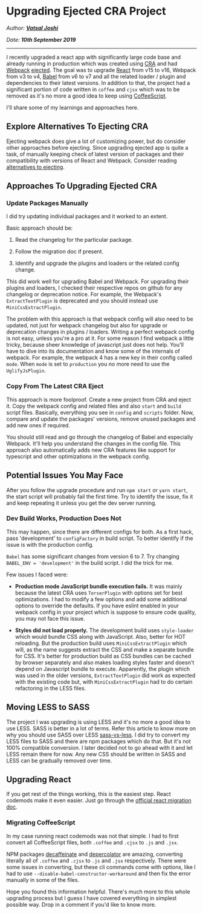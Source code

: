<!--json
{
  "title": "Upgrading Ejected CRA Project",
  "description": "Upgrading Ejected CRA Project (React v15 to v16) - Blog | Vatsal Joshi",
  "meta": [
    {
      "name": "keywords",
      "content": "CRA,Ejected,Create,React,App,Webpack,Blog,Vatsal,Joshi,vatz88"
    }
  ],
  "date": "2019-09-10",
  "page_identifier": "blog003"
}
-->

# Upgrading Ejected CRA Project

_Author: **[Vatsal Joshi](https://vatz88.in)**_

_Date: **10th September 2019**_

---

I recently upgraded a react app with significantly large code base and already running in production which was created using [CRA](https://facebook.github.io/create-react-app/) and had [Webpack](https://webpack.js.org) [ejected](https://create-react-app.dev/docs/available-scripts#npm-run-eject). The goal was to upgrade [React](https://reactjs.org/) from v15 to v16, Webpack from v3 to v4, [Babel](https://babeljs.io/) from v6 to v7 and all the related loader / plugin and dependencies to their latest versions. In addition to that, the project had a significant portion of code written in `coffee` and `cjsx` which was to be removed as it's no more a good idea to keep using [CoffeeScript](https://coffeescript.org).

I'll share some of my learnings and approaches here.

## Explore Alternatives To Ejecting CRA

Ejecting webpack does give a lot of customizing power, but do consider other approaches before ejecting. Since upgrading ejected app is quite a task, of manually keeping check of latest version of packages and their compatibility with versions of React and Webpack. Consider reading [alternatives to ejecting](https://facebook.github.io/create-react-app/docs/alternatives-to-ejecting).

## Approaches To Upgrading Ejected CRA

### Update Packages Manually

I did try updating individual packages and it worked to an extent.

Basic approach should be:

1. Read the changelog for the particular package.

2. Follow the migration doc if present.

3. Identify and upgrade the plugins and loaders or the related config change.

This did work well for upgrading Babel and Webpack. For upgrading their plugins and loaders, I checked their respective repos on github for any changelog or deprecation notice. For example, the Webpack's `ExtractTextPlugin` is deprecated and you should instead use `MiniCssExtractPlugin`.

The problem with this approach is that webpack config will also need to be updated, not just for webpack changelog but also for upgrade or deprecation changes in plugins / loaders. Writing a perfect webpack config is not easy, unless you're a pro at it. For some reason I find webpack a little tricky, because sheer knowledge of javascript just does not help. You'll have to dive into its documentation and know some of the internals of webpack. For example, the webpack 4 has a new key in their config called `mode`. When `mode` is set to `production` you no more need to use the `UglifyJsPlugin`.

### Copy From The Latest CRA Eject

This approach is more foolproof. Create a new project from CRA and eject it. Copy the webpack config and related files and also `start` and `build` script files. Basically, everything you see in `config` and `scripts` folder. Now, compare and update the packages' versions, remove unused packages and add new ones if required.

You should still read and go through the changelog of Babel and especially Webpack. It'll help you understand the changes in the config file. This approach also automatically adds new CRA features like support for typescript and other optimizations in the webpack config.

## Potential Issues You May Face

After you follow the upgrade procedure and run `npm start` or `yarn start`, the start script will probably fail the first time. Try to identify the issue, fix it and keep repeating it unless you get the dev server running.

### Dev Build Works, Production Does Not

This may happen, since there are different configs for both. As a first hack, pass 'development' to `configFactory` in build script. To better identify if the issue is with the production config.

`Babel` has some significant changes from version 6 to 7. Try changing `BABEL_ENV = 'development'` in the build script. I did the trick for me.

Few issues I faced were:

- **Production mode JavaScript bundle execution fails.** It was mainly because the latest CRA uses `TerserPlugin` with options set for best optimizations. I had to modify a few options and add some additional options to override the defaults. If you have eslint enabled in your webpack config in your project which is suppose to ensure code quality, you may not face this issue.

- **Styles did not load properly.** The development build uses `style-loader` which would bundle CSS along with JavaScript. Also, better for HOT reloading. But the production build uses `MiniCssExtractPlugin` which will, as the name suggests extract the CSS and make a separate bundle for CSS. It's better for production build as CSS bundles can be cached by browser separately and also makes loading styles faster and doesn't depend on Javascript bundle to execute. Apparently, the plugin which was used in the older versions, `ExtractTextPlugin` did work as expected with the existing code but, with `MiniCssExtractPlugin` had to do certain refactoring in the LESS files.

## Moving LESS to SASS

The project I was upgrading is using LESS and it's no more a good idea to use LESS. SASS is better in a lot of terms. Refer this article to know more on why you should use SASS over LESS [sass-vs-less](https://css-tricks.com/sass-vs-less/). I did try to convert my LESS files to SASS and there are npm packages which do that. But it's not 100% compatible conversion. I later decided not to go ahead with it and let LESS remain there for now. Any new CSS should be written in SASS and LESS can be gradually removed over time.

## Upgrading React

If you get rest of the things working, this is the easiest step. React codemods make it even easier. Just go through the [official react migration doc](https://reactjs.org/blog/2017/09/26/react-v16.0.html#upgrading).

### Migrating CoffeeScript

In my case running react codemods was not that simple. I had to first convert all CoffeeScript files, both `.coffee` and `.cjsx` to `.js` and `.jsx`.

NPM packages [decaffeinate](https://github.com/decaffeinate/decaffeinate) and [depercolator](https://github.com/bugsnag/depercolator) are amazing, converting literally all of `.coffee` and `.cjsx` to `.js` and `.jsx` respectively. There were some issues in converting, but these cli commands come with options, like I had to use `--disable-babel-constructor-workaround` and then fix the error manually in some of the files.

Hope you found this information helpful. There's much more to this whole upgrading process but I guess I have covered everything in simplest possible way. Drop in a comment if you'd like to know more.
